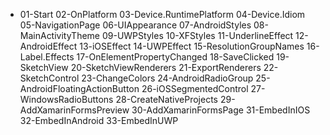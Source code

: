 * 01-Start
  02-OnPlatform
  03-Device.RuntimePlatform
  04-Device.Idiom
  05-NavigationPage
  06-UIAppearance
  07-AndroidStyles
  08-MainActivityTheme
  09-UWPStyles
  10-XFStyles
  11-UnderlineEffect
  12-AndroidEffect
  13-iOSEffect
  14-UWPEffect
  15-ResolutionGroupNames
  16-Label.Effects
  17-OnElementPropertyChanged
  18-SaveClicked
  19-SketchView
  20-SketchViewRenderers
  21-ExportRenderers
  22-SketchControl
  23-ChangeColors
  24-AndroidRadioGroup
  25-AndroidFloatingActionButton
  26-iOSSegmentedControl
  27-WindowsRadioButtons
  28-CreateNativeProjects
  29-AddXamarinFormsPreview
  30-AddXamarinFormsPage
  31-EmbedInIOS
  32-EmbedInAndroid
  33-EmbedInUWP
